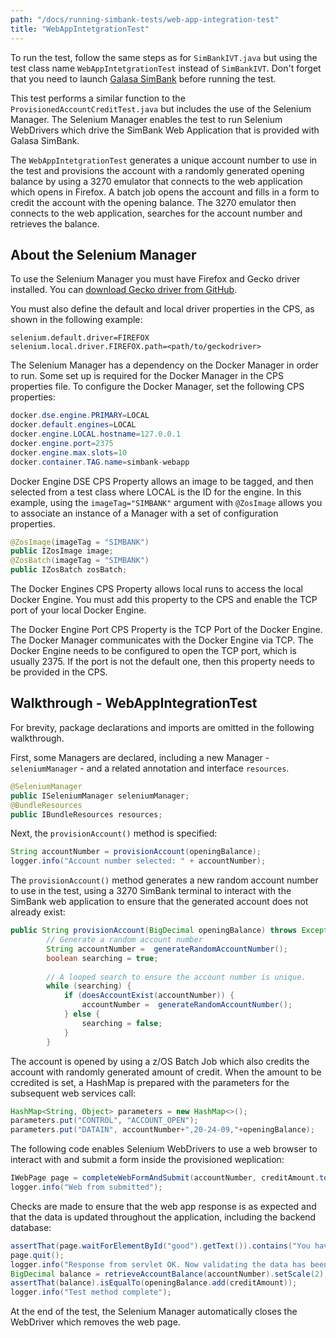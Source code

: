 ```yaml
---
path: "/docs/running-simbank-tests/web-app-integration-test"
title: "WebAppIntetgrationTest"
---
```



To run the test, follow the same steps as for `SimBankIVT.java` but using the test class name `WebAppIntetgrationTest` instead of `SimBankIVT`. Don't forget that you need to launch [Galasa SimBank](/docs/getting-started/simbank) before running the test.

This test performs a similar function to the `ProvisionedAccountCreditTest.java` but includes the use of the Selenium Manager. The Selenium Manager enables the test to run Selenium WebDrivers which drive the SimBank Web Application that is provided with Galasa SimBank. 

The `WebAppIntetgrationTest` generates a unique account number to use in the test and provisions the account with a randomly generated opening balance by using a 3270 emulator that connects to the web application which opens in Firefox. A batch job opens the account and fills in a form to credit the account with the opening balance. The 3270 emulator then connects to the web application, searches for the account number and retrieves the balance.  


## About the Selenium Manager

To use the Selenium Manager you must have Firefox and Gecko driver installed. You can <a href="https://github.com/mozilla/geckodriver/releases" target="_blank"> download Gecko driver from GitHub</a>. 

You must also define the default and local driver properties in the CPS, as shown in the following example:

```
selenium.default.driver=FIREFOX
selenium.local.driver.FIREFOX.path=<path/to/geckodriver>
```

The Selenium Manager has a dependency on the Docker Manager in order to run. Some set up is required for the Docker Manager in the CPS properties file. To configure the Docker Manager, set the following CPS properties:  

```java
docker.dse.engine.PRIMARY=LOCAL
docker.default.engines=LOCAL
docker.engine.LOCAL.hostname=127.0.0.1
docker.engine.port=2375
docker.engine.max.slots=10
docker.container.TAG.name=simbank-webapp
```

Docker Engine DSE CPS Property allows an image to be tagged, and then selected from a test class where LOCAL is the ID for the engine. In this example, using the `imageTag="SIMBANK"` argument with `@ZosImage` allows you to associate an instance of a Manager with a set of configuration properties.

```java
@ZosImage(imageTag = "SIMBANK")
public IZosImage image;
@ZosBatch(imageTag = "SIMBANK")
public IZosBatch zosBatch;
```

The Docker Engines CPS Property allows local runs to access the local Docker Engine. You must add this property to the CPS and enable the TCP port of your local Docker Engine.

The Docker Engine Port CPS Property is the TCP Port of the Docker Engine. The Docker Manager communicates with the Docker Engine via TCP. The Docker Engine needs to be configured to open the TCP port, which is usually 2375. If the port is not the default one, then this property needs to be provided in the CPS.


## Walkthrough - WebAppIntegrationTest

For brevity, package declarations and imports are omitted in the following walkthrough.

First, some Managers are declared, including a new Manager - `seleniumManager` - and a related annotation and interface `resources`.

```java
@SeleniumManager
public ISeleniumManager seleniumManager;
@BundleResources
public IBundleResources resources;
```

Next, the `provisionAccount()` method is specified: 

```java
String accountNumber = provisionAccount(openingBalance);
logger.info("Account number selected: " + accountNumber);
```

The `provisionAccount()` method generates a new random account number to use in the test, using a 3270 SimBank terminal to interact with the SimBank web application to ensure that the generated account does not already exist:

```java
public String provisionAccount(BigDecimal openingBalance) throws Exception {
		// Generate a random account number
		String accountNumber =  generateRandomAccountNumber();
		boolean searching = true;
		
		// A looped search to ensure the account number is unique.
		while (searching) {
			if (doesAccountExist(accountNumber)) {
				accountNumber =  generateRandomAccountNumber();
			} else {
				searching = false;
			}
		}
```

The account is opened by using a z/OS Batch Job which also credits the account with randomly generated amount of credit. When the amount to be ccredited is set, a HashMap is prepared with the parameters for the subsequent web services call:

```java
HashMap<String, Object> parameters = new HashMap<>();
parameters.put("CONTROL", "ACCOUNT_OPEN");
parameters.put("DATAIN", accountNumber+",20-24-09,"+openingBalance);
```

The following code enables Selenium WebDrivers to use a web browser to interact with and submit a form inside the provisioned weplication:

```java
IWebPage page = completeWebFormAndSubmit(accountNumber, creditAmount.toString());
logger.info("Web from submitted");
```

Checks are made to ensure that the web app response is as expected and that the data is updated throughout the application, including the backend database:

```java
assertThat(page.waitForElementById("good").getText()).contains("You have successfully completed the transaction");
page.quit();
logger.info("Response from servlet OK. Now validating the data has been updated in the database");
BigDecimal balance = retrieveAccountBalance(accountNumber).setScale(2);
assertThat(balance).isEqualTo(openingBalance.add(creditAmount));
logger.info("Test method complete");
```

At the end of the test, the Selenium Manager automatically closes the WebDriver which removes the web page.










